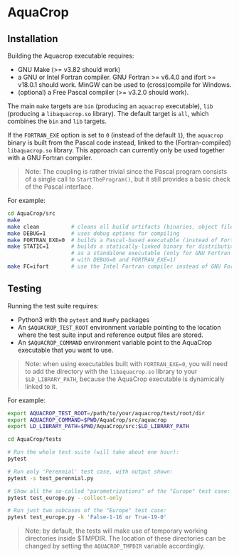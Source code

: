 # AquaCrop


## Installation

Building the Aquacrop executable requires:

* GNU Make (>= v3.82 should work)
* a GNU or Intel Fortran compiler. GNU Fortran >= v6.4.0 and ifort >= v18.0.1
  should work. MinGW can be used to (cross)compile for Windows.
* (optional) a Free Pascal compiler (>= v3.2.0 should work).

The main `make` targets are `bin` (producing an `aquacrop` executable),
`lib` (producing a `libaquacrop.so` library). The default target is
`all`, which combines the `bin` and `lib` targets.

If the `FORTRAN_EXE` option is set to `0` (instead of the default `1`),
the `aquacrop` binary is built from the Pascal code instead, linked to
the (Fortran-compiled) `libaquacrop.so` library. This approach can
currently only be used together with a GNU Fortran compiler.

> Note: The coupling is rather trivial since the Pascal program consists
  of a single call to `StartTheProgram()`, but it still provides a basic
  check of the Pascal interface.

For example:
```bash
cd AquaCrop/src
make
make clean          # cleans all build artifacts (binaries, object files, ...)
make DEBUG=1        # uses debug options for compiling
make FORTRAN_EXE=0  # builds a Pascal-based executable (instead of Fortran-based)
make STATIC=1       # builds a statically-linked binary for distribution
                    # as a standalone executable (only for GNU Fortran and
                    # with DEBUG=0 and FORTRAN_EXE=1)
make FC=ifort       # use the Intel Fortran compiler instead of GNU Fortran
```

## Testing

Running the test suite requires:

* Python3 with the `pytest` and `NumPy` packages
* An `$AQUACROP_TEST_ROOT` environment variable pointing to the location
  where the test suite input and reference output files are stored.
* An `$AQUACROP_COMMAND` environment variable point to the AquaCrop
  executable that you want to use.

> Note: when using executables built with `FORTRAN_EXE=0`, you will need to add
  the directory with the `libaquacrop.so` library to your `$LD_LIBRARY_PATH`,
  because the AquaCrop executable is dynamically linked to it.

For example:
```bash
export AQUACROP_TEST_ROOT=/path/to/your/aquacrop/test/root/dir
export AQUACROP_COMMAND=$PWD/AquaCrop/src/aquacrop
export LD_LIBRARY_PATH=$PWD/AquaCrop/src:$LD_LIBRARY_PATH

cd AquaCrop/tests

# Run the whole test suite (will take about one hour):
pytest

# Run only 'Perennial' test case, with output shown:
pytest -s test_perennial.py

# Show all the so-called "parametrizations" of the "Europe" test case:
pytest test_europe.py --collect-only

# Run just two subcases of the "Europe" test case:
pytest test_europe.py -k 'False-1-16 or True-19-0'
```

> Note: by default, the tests will make use of temporary working directories
  inside $TMPDIR. The location of these directories can be changed by setting
  the `AQUACROP_TMPDIR` variable accordingly.
